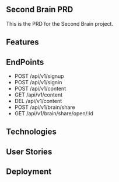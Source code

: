 ## Second Brain PRD

This is the PRD for the Second Brain project.

## Features

## EndPoints

- POST /api/v1/signup
- POST /api/v1/signin
- POST /api/v1/content
- GET /api/v1/content
- DEL /api/v1/content
- POST /api/v1/brain/share
- GET /api/v1/brain/share/open/:id

## Technologies

## User Stories

## Deployment
